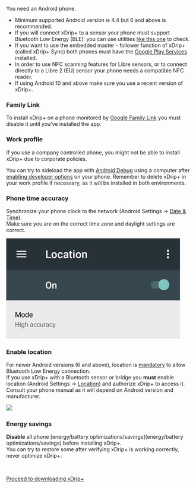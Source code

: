 You need an Android phone.

- Minimum supported Android version is 4.4 but 6 and above is recommended.
- If you will connect xDrip+ to a sensor your phone must support Bluetooth Low Energy (BLE): you can use utilities [like this one](https://play.google.com/store/apps/details?id=com.treeteam.blechecker) to check.
- If you want to use the embedded master - follower function of xDrip+ (called xDrip+ Sync) both phones must have the [Google Play Services](https://play.google.com/store/apps/details?id=com.google.android.gms) installed.
- In order to use NFC scanning features for Libre sensors, or to connect directly to a Libre 2 (EU) sensor your phone needs a compatible NFC reader.
- If using Android 10 and above make sure you use a recent version of xDrip+.

### Family Link

To install xDrip+ on a phone monitored by [Google Family Link](https://families.google.com/families) you must disable it until you've installed the app.

### Work profile

If you use a company controlled phone, you might not be able to install xDrip+ due to corporate policies.

You can try to sideload the app with [Android Debug](https://developer.android.com/studio/command-line/adb) using a computer after [enabling developer options](https://developer.android.com/studio/command-line/adb#Enabling) on your phone. Remember to delete xDrip+ in your work profile if necessary, as it will be installed in both environments.

### Phone time accuracy

Synchronize your phone clock to the network (Android Settings -> [Date & Time](https://support.google.com/android/answer/2841106)).  
Make sure you are on the correct time zone and daylight settings are correct.

<img src="../images/Install16.png" style="zoom:100%;" />

### Enable location

For newer Android versions (6 and above), location is [mandatory](https://developer.android.com/training/location/permissions) to allow Bluetooth Low Energy connection.  
If you use xDrip+ with a Bluetooth sensor or bridge you **must** enable location (Android Settings -> [Location](https://support.google.com/android/answer/3467281)) and authorize xDrip+ to access it. Consult your phone manual as  it will depend on Android version and manufacturer.

<img src="../images/Install17.png" style="zoom:100%;" />

### Energy savings

**Disable** all phone [energy/battery optimizations/savings](energy/battery optimizations/savings) before installing xDrip+.  
You can try to restore some after verifying xDrip+ is working correctly, never optimize xDrip+.

</br>

[Proceed to downloading xDrip+](../download)
